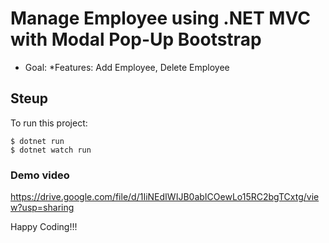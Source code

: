 # Manage Employee using .NET MVC with Modal Pop-Up Bootstrap

- Goal: *Features: Add Employee, Delete Employee

## Steup
To run this project:
```
$ dotnet run
$ dotnet watch run
```
### Demo video
https://drive.google.com/file/d/1IiNEdIWIJB0abICOewLo15RC2bgTCxtg/view?usp=sharing

Happy Coding!!!
